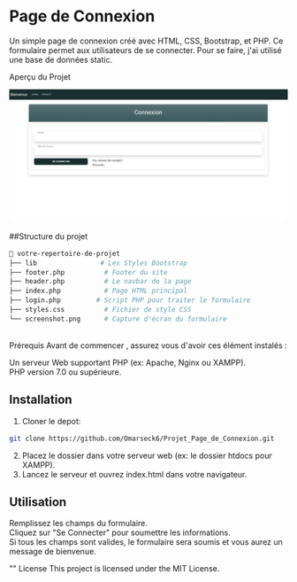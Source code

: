 # Page  de Connexion
Un simple page de connexion créé avec HTML, CSS, Bootstrap, et PHP. Ce formulaire permet aux utilisateurs de se connecter. Pour se faire, j'ai utilisé une base de données static.

Aperçu du Projet

![Aperçu du formulaire de contact](./screenshot.png)



##Structure du projet
```sh
📂 votre-repertoire-de-projet
├── lib                # Les Styles Bootstrap
├── footer.php          # Footer du site
├── header.php          # Le navbar de la page
├── index.php           # Page HTML principal
├── login.php         # Script PHP pour traiter le formulaire
├── styles.css          # Fichier de style CSS
└── screenshot.png      # Capture d'écran du formulaire
```


<br/>
Prérequis
Avant de commencer , assurez vous d'avoir ces élément instalés :

Un serveur Web supportant PHP (ex: Apache, Nginx ou XAMPP). <br/>
PHP version 7.0 ou supérieure.

## Installation

1. Cloner le depot:
```sh
git clone https://github.com/Omarseck6/Projet_Page_de_Connexion.git
```
2. Placez le dossier dans votre serveur web (ex: le dossier htdocs pour XAMPP).
3. Lancez le serveur et ouvrez index.html dans votre navigateur.

## Utilisation

Remplissez les champs du formulaire.<br/>
Cliquez sur "Se Connecter" pour soumettre les informations.<br/>
Si tous les champs sont valides, le formulaire sera soumis et vous aurez un message de bienvenue.

"" License
This project is licensed under the MIT License.


